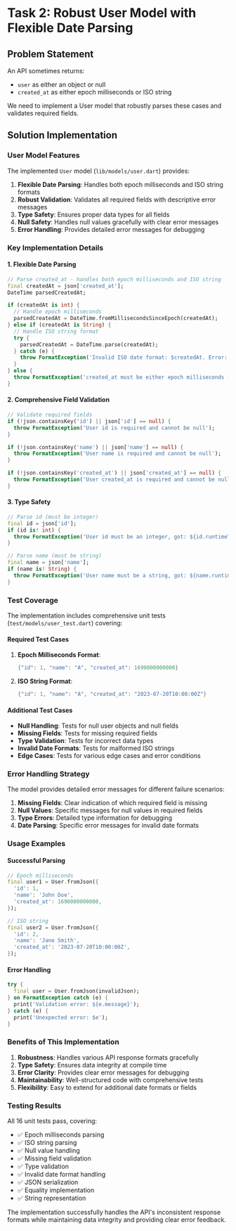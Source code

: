 # Task 2: Robust User Model with Flexible Date Parsing

## Problem Statement

An API sometimes returns:

-   `user` as either an object or null
-   `created_at` as either epoch milliseconds or ISO string

We need to implement a User model that robustly parses these cases and validates required fields.

## Solution Implementation

### User Model Features

The implemented `User` model (`lib/models/user.dart`) provides:

1. **Flexible Date Parsing**: Handles both epoch milliseconds and ISO string formats
2. **Robust Validation**: Validates all required fields with descriptive error messages
3. **Type Safety**: Ensures proper data types for all fields
4. **Null Safety**: Handles null values gracefully with clear error messages
5. **Error Handling**: Provides detailed error messages for debugging

### Key Implementation Details

#### 1. Flexible Date Parsing

```dart
// Parse created_at - handles both epoch milliseconds and ISO string
final createdAt = json['created_at'];
DateTime parsedCreatedAt;

if (createdAt is int) {
  // Handle epoch milliseconds
  parsedCreatedAt = DateTime.fromMillisecondsSinceEpoch(createdAt);
} else if (createdAt is String) {
  // Handle ISO string format
  try {
    parsedCreatedAt = DateTime.parse(createdAt);
  } catch (e) {
    throw FormatException('Invalid ISO date format: $createdAt. Error: $e');
  }
} else {
  throw FormatException('created_at must be either epoch milliseconds (int) or ISO string, got: ${createdAt.runtimeType}');
}
```

#### 2. Comprehensive Field Validation

```dart
// Validate required fields
if (!json.containsKey('id') || json['id'] == null) {
  throw FormatException('User id is required and cannot be null');
}

if (!json.containsKey('name') || json['name'] == null) {
  throw FormatException('User name is required and cannot be null');
}

if (!json.containsKey('created_at') || json['created_at'] == null) {
  throw FormatException('User created_at is required and cannot be null');
}
```

#### 3. Type Safety

```dart
// Parse id (must be integer)
final id = json['id'];
if (id is! int) {
  throw FormatException('User id must be an integer, got: ${id.runtimeType}');
}

// Parse name (must be string)
final name = json['name'];
if (name is! String) {
  throw FormatException('User name must be a string, got: ${name.runtimeType}');
}
```

### Test Coverage

The implementation includes comprehensive unit tests (`test/models/user_test.dart`) covering:

#### Required Test Cases

1. **Epoch Milliseconds Format**:

    ```dart
    {"id": 1, "name": "A", "created_at": 1690000000000}
    ```

2. **ISO String Format**:
    ```dart
    {"id": 1, "name": "A", "created_at": "2023-07-20T10:00:00Z"}
    ```

#### Additional Test Cases

-   **Null Handling**: Tests for null user objects and null fields
-   **Missing Fields**: Tests for missing required fields
-   **Type Validation**: Tests for incorrect data types
-   **Invalid Date Formats**: Tests for malformed ISO strings
-   **Edge Cases**: Tests for various edge cases and error conditions

### Error Handling Strategy

The model provides detailed error messages for different failure scenarios:

1. **Missing Fields**: Clear indication of which required field is missing
2. **Null Values**: Specific messages for null values in required fields
3. **Type Errors**: Detailed type information for debugging
4. **Date Parsing**: Specific error messages for invalid date formats

### Usage Examples

#### Successful Parsing

```dart
// Epoch milliseconds
final user1 = User.fromJson({
  'id': 1,
  'name': 'John Doe',
  'created_at': 1690000000000,
});

// ISO string
final user2 = User.fromJson({
  'id': 2,
  'name': 'Jane Smith',
  'created_at': '2023-07-20T10:00:00Z',
});
```

#### Error Handling

```dart
try {
  final user = User.fromJson(invalidJson);
} on FormatException catch (e) {
  print('Validation error: ${e.message}');
} catch (e) {
  print('Unexpected error: $e');
}
```

### Benefits of This Implementation

1. **Robustness**: Handles various API response formats gracefully
2. **Type Safety**: Ensures data integrity at compile time
3. **Error Clarity**: Provides clear error messages for debugging
4. **Maintainability**: Well-structured code with comprehensive tests
5. **Flexibility**: Easy to extend for additional date formats or fields

### Testing Results

All 16 unit tests pass, covering:

-   ✅ Epoch milliseconds parsing
-   ✅ ISO string parsing
-   ✅ Null value handling
-   ✅ Missing field validation
-   ✅ Type validation
-   ✅ Invalid date format handling
-   ✅ JSON serialization
-   ✅ Equality implementation
-   ✅ String representation

The implementation successfully handles the API's inconsistent response formats while maintaining data integrity and providing clear error feedback.

